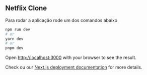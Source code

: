 ## Netflix Clone

Para rodar a aplicação rode um dos comandos abaixo

```bash
npm run dev
# or
yarn dev
# or
pnpm dev
```

Open [http://localhost:3000](http://localhost:3000) with your browser to see the result.



Check ou our [Next.js deployment documentation](https://nextjs.org/docs/deployment) for more details.
